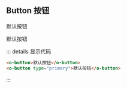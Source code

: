 ## Button 按钮

<o-button>默认按钮</o-button>

<o-button type="primary">默认按钮</o-button>

::: details 显示代码

```html
<o-button>默认按钮</o-button> 
<o-button type="primary">默认按钮</o-button>
```
:::